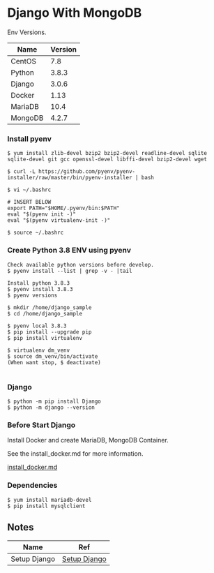 # Django With MongoDB
Env Versions.

| Name | Version |
| ------ | ------ |
| CentOS | 7.8  |
| Python | 3.8.3 |
| Django | 3.0.6 |
| Docker | 1.13 |
| MariaDB | 10.4 |
| MongoDB | 4.2.7 |

### Install pyenv
```
$ yum install zlib-devel bzip2 bzip2-devel readline-devel sqlite sqlite-devel git gcc openssl-devel libffi-devel bzip2-devel wget

$ curl -L https://github.com/pyenv/pyenv-installer/raw/master/bin/pyenv-installer | bash
```
```
$ vi ~/.bashrc

# INSERT BELOW
export PATH="$HOME/.pyenv/bin:$PATH"
eval "$(pyenv init -)"
eval "$(pyenv virtualenv-init -)"

$ source ~/.bashrc
```

### Create Python 3.8 ENV using pyenv
```
Check available python versions before develop.
$ pyenv install --list | grep -v - |tail

Install python 3.8.3
$ pyenv install 3.8.3
$ pyenv versions

$ mkdir /home/django_sample
$ cd /home/django_sample

$ pyenv local 3.8.3
$ pip install --upgrade pip
$ pip install virtualenv

$ virtualenv dm_venv
$ source dm_venv/bin/activate
(When want stop, $ deactivate)
```
#
### Django
```
$ python -m pip install Django
$ python -m django --version
```

### Before Start Django
Install Docker and create MariaDB, MongoDB Container.

See the install_docker.md for more information.

[install_docker.md](https://github.com/sanggi-wjg/django_mongodb/blob/master/install_docker.md)

### Dependencies
```
$ yum install mariadb-devel
$ pip install mysqlclient
```

## Notes

| Name | Ref |
| ------ | ------ |
| Setup Django | [Setup Django](https://github.com/sanggi-wjg/django_mongodb/blob/master/setup_django.md) |

